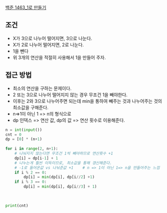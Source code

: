 [백준 1463_1로 만들기](https://www.acmicpc.net/problem/1463)


## 조건
- X가 3으로 나누어 떨어지면, 3으로 나눈다.
- X가 2로 나누어 떨어지면, 2로 나눈다.
- 1을 뺀다
- 위 3개의 연산을 적절히 사용해서 1을 만들어 주자.




## 접근 방법
- 최소의 연산을 구하는 문제이다.
- 2 또는 3으로 나누어 떨어지지 않는 경우 무조건 1을 빼야한다.
- 이후는 2와 3으로 나누어주면 되는데 min을 통하여 빼주는 것과 나누어주는 것의 최소값을 구해준다.
- n=>1이 아닌 1 => n의 형식으로 
- dp 인덱스 => 연산 값,  dp의 값 => 연산 횟수로 이용해준다.


```python
n = int(input())  
cnt = 0  
dp = [0] * (n+1)  
  
for i in range(2, n+1):  
    # 나눠지지 않는다면 무조건 1씩 빼야하므로 연산횟수 +1    
    dp[i] = dp[i-1] + 1  
    # 나누는게 훨씬 이득이므로, 최소값을 통해 갱신해준다.  
    # -1로 들어온값 vs 나눠준값 +1    # n => 1이 아닌 1=> n을 만들어주는 느낌  
    if i % 2 == 0:  
        dp[i] = min(dp[i], dp[i//2] +1)  
    if i % 3 == 0:  
        dp[i] = min(dp[i], dp[i//3] + 1)  
  
  
  
print(cnt)
```